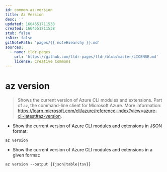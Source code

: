 ```yaml
---
id: common.az-version
title: Az Version
desc: ''
updated: 1664551711538
created: 1664551711538
stub: false
isDir: false
gitNotePath: 'pages/{{ noteHiearchy }}.md'
sources:
  - name: tldr-pages
    url: 'https://github.com/tldr-pages/tldr/blob/master/LICENSE.md'
    license: Creative Commons
---
```

# az version

> Shows the current version of Azure CLI modules and extensions.
> Part of `az`, the command-line client for Microsoft Azure.
> More information: <https://learn.microsoft.com/cli/azure/reference-index?view=azure-cli-latest#az-version>.

- Show the current version of Azure CLI modules and extensions in JSON format:

`az version`

- Show the current version of Azure CLI modules and extensions in a given format:

`az version --output {{json|table|tsv}}`

